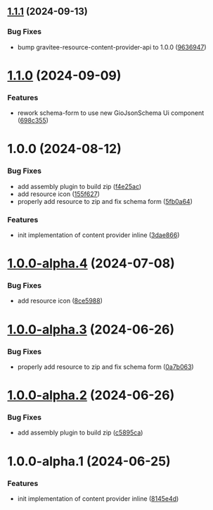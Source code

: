 ## [1.1.1](https://github.com/gravitee-io/gravitee-resource-content-provider-inline/compare/1.1.0...1.1.1) (2024-09-13)


### Bug Fixes

* bump gravitee-resource-content-provider-api to 1.0.0 ([9636947](https://github.com/gravitee-io/gravitee-resource-content-provider-inline/commit/96369474598284950e2d347cf59d50bb26ac3fc0))

# [1.1.0](https://github.com/gravitee-io/gravitee-resource-content-provider-inline/compare/1.0.0...1.1.0) (2024-09-09)


### Features

* rework schema-form to use new GioJsonSchema Ui component ([698c355](https://github.com/gravitee-io/gravitee-resource-content-provider-inline/commit/698c3555c531f522f434b6435bdab13a46575a4c))

# 1.0.0 (2024-08-12)


### Bug Fixes

* add assembly plugin to build zip ([f4e25ac](https://github.com/gravitee-io/gravitee-resource-content-provider-inline/commit/f4e25ac34f596440eae8d628b7871ce04b5fafd5))
* add resource icon ([155f627](https://github.com/gravitee-io/gravitee-resource-content-provider-inline/commit/155f6278ed604c1bb4c6b2b30fc6596a3b73c6f4))
* properly add resource to zip and fix schema form ([5fb0a64](https://github.com/gravitee-io/gravitee-resource-content-provider-inline/commit/5fb0a645e87a61b52e845516fbcbad6d20dbf2a7))


### Features

* init implementation of content provider inline ([3dae866](https://github.com/gravitee-io/gravitee-resource-content-provider-inline/commit/3dae866cc940f1bba6f22e0b63fa02faf6e9099e))

# [1.0.0-alpha.4](https://github.com/gravitee-io/gravitee-resource-content-provider-inline/compare/1.0.0-alpha.3...1.0.0-alpha.4) (2024-07-08)


### Bug Fixes

* add resource icon ([8ce5988](https://github.com/gravitee-io/gravitee-resource-content-provider-inline/commit/8ce5988ca3dc64af98d210be56d749456efb553d))

# [1.0.0-alpha.3](https://github.com/gravitee-io/gravitee-resource-content-provider-inline/compare/1.0.0-alpha.2...1.0.0-alpha.3) (2024-06-26)


### Bug Fixes

* properly add resource to zip and fix schema form ([0a7b063](https://github.com/gravitee-io/gravitee-resource-content-provider-inline/commit/0a7b063f861de65613e65d274bdcc64e2ab62815))

# [1.0.0-alpha.2](https://github.com/gravitee-io/gravitee-resource-content-provider-inline/compare/1.0.0-alpha.1...1.0.0-alpha.2) (2024-06-26)


### Bug Fixes

* add assembly plugin to build zip ([c5895ca](https://github.com/gravitee-io/gravitee-resource-content-provider-inline/commit/c5895ca66e92598773ef763fae13fedd7e2b8aa3))

# 1.0.0-alpha.1 (2024-06-25)


### Features

* init implementation of content provider inline ([8145e4d](https://github.com/gravitee-io/gravitee-resource-content-provider-inline/commit/8145e4d753fd9379d836cce45cf429d4af0b3f25))

